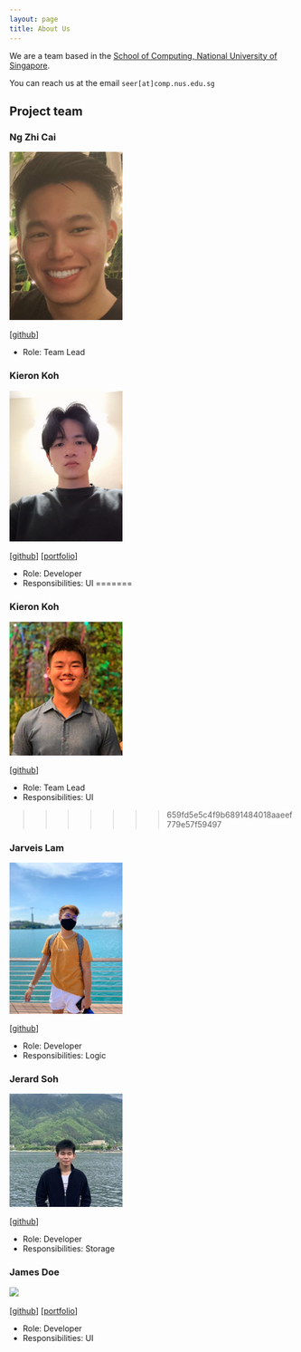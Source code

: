 ```yaml
---
layout: page
title: About Us
---
```


We are a team based in the [School of Computing, National University of Singapore](http://www.comp.nus.edu.sg).

You can reach us at the email `seer[at]comp.nus.edu.sg`

## Project team

### Ng Zhi Cai

<img src="images/nhzaci.png" width="200px">

[[github](https://github.com/nhzaci)]

- Role: Team Lead

### Kieron Koh

<img src="images/toahi.png" width="200px">

[[github](http://github.com/toahi)]
[[portfolio](team/toahi.md)]

* Role: Developer
* Responsibilities: UI
=======
### Kieron Koh

<img src="images/kieron560.png" width="200px">

[[github](http://github.com/kieron560)]

- Role: Team Lead
- Responsibilities: UI
>>>>>>> 659fd5e5c4f9b6891484018aaeef779e57f59497

### Jarveis Lam

<img src="images/jrvslam.png" width="200px">

[[github](http://github.com/jrvslam)]

* Role: Developer
* Responsibilities: Logic

### Jerard Soh

<img src="images/jerardsoh.png" width="200px">

[[github](http://github.com/jerardsoh)]

- Role: Developer
- Responsibilities: Storage

### James Doe

<img src="images/johndoe.png" width="200px">

[[github](http://github.com/johndoe)]
[[portfolio](team/johndoe.md)]

- Role: Developer
- Responsibilities: UI
